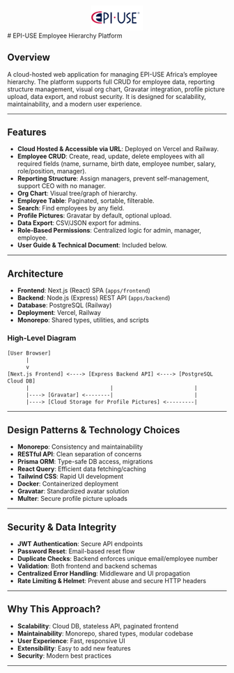 
<div align="center">
      <img src="apps/frontend/public/logo.png" alt="EPI-USE Logo" width="120"/>
</div>
# EPI-USE Employee Hierarchy Platform

## Overview

A cloud-hosted web application for managing EPI-USE Africa’s employee hierarchy. The platform supports full CRUD for employee data, reporting structure management, visual org chart, Gravatar integration, profile picture upload, data export, and robust security. It is designed for scalability, maintainability, and a modern user experience.

---

## Features

- **Cloud Hosted & Accessible via URL**: Deployed on Vercel and Railway. 
- **Employee CRUD**: Create, read, update, delete employees with all required fields (name, surname, birth date, employee number, salary, role/position, manager).
- **Reporting Structure**: Assign managers, prevent self-management, support CEO with no manager.
- **Org Chart**: Visual tree/graph of hierarchy.
- **Employee Table**: Paginated, sortable, filterable.
- **Search**: Find employees by any field.
- **Profile Pictures**: Gravatar by default, optional upload.
- **Data Export**: CSV/JSON export for admins.
- **Role-Based Permissions**: Centralized logic for admin, manager, employee.
- **User Guide & Technical Document**: Included below.

---

## Architecture

- **Frontend**: Next.js (React) SPA (`apps/frontend`)
- **Backend**: Node.js (Express) REST API (`apps/backend`)
- **Database**: PostgreSQL (Railway)
- **Deployment**: Vercel, Railway
- **Monorepo**: Shared types, utilities, and scripts

### High-Level Diagram

```
[User Browser]
      |
      v
[Next.js Frontend] <----> [Express Backend API] <----> [PostgreSQL Cloud DB]
      |                          |                          |
      |----> [Gravatar] <--------|                          |
      |----> [Cloud Storage for Profile Pictures] <---------|
```

---

## Design Patterns & Technology Choices

- **Monorepo**: Consistency and maintainability
- **RESTful API**: Clean separation of concerns
- **Prisma ORM**: Type-safe DB access, migrations
- **React Query**: Efficient data fetching/caching
- **Tailwind CSS**: Rapid UI development
- **Docker**: Containerized deployment
- **Gravatar**: Standardized avatar solution
- **Multer**: Secure profile picture uploads

---

## Security & Data Integrity

- **JWT Authentication**: Secure API endpoints
- **Password Reset**: Email-based reset flow
- **Duplicate Checks**: Backend enforces unique email/employee number
- **Validation**: Both frontend and backend schemas
- **Centralized Error Handling**: Middleware and UI propagation
- **Rate Limiting & Helmet**: Prevent abuse and secure HTTP headers

---

## Why This Approach?

- **Scalability**: Cloud DB, stateless API, paginated frontend
- **Maintainability**: Monorepo, shared types, modular codebase
- **User Experience**: Fast, responsive UI
- **Extensibility**: Easy to add new features
- **Security**: Modern best practices

---
